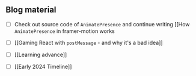 
## Blog material
- [ ] Check out source code of `AnimatePresence` and continue writing [[How `AnimatePresence` in framer-motion works
- [ ] [[Gaming React with `postMessage` - and why it's a bad idea]]
- [ ] [[Learning advance]]

- [ ] [[Early 2024 Timeline]]
